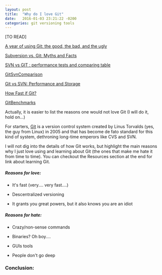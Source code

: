 ```yaml
---
layout: post
title:  "Why do I love Git"
date:   2016-01-03 23:21:22 -0200
categories: git versioning tools
---
```


[TO READ]

[A year of using Git: the good, the bad, and the ugly](http://www.ikriv.com/blog/?p=1905)

[Subversion vs. Git: Myths and Facts](https://svnvsgit.com/)

[SVN vs GIT : performance tests and comparing table](http://bokov.net/weblog/project-managment/comparing-svn-vs-git-in-performance-test/)

[GitSvnComparison](https://git.wiki.kernel.org/index.php/GitSvnComparison)

[Git vs SVN: Performance and Storage](https://stackoverflow.com/questions/14095478/git-vs-svn-performance-and-storage)

[How Fast if Git?](https://gist.github.com/emanuelez/1758346)

[GitBenchmarks](https://git.wiki.kernel.org/index.php/GitBenchmarks#Clone_and_pull_benchmark_of_Git_and_Mercurial_for_Google_Code)

Actually, it is easier to list the reasons one would not love Git (I will do it, hold on...)

For starters, [Git](https://git-scm.com/) is a version control system created by Linus Torvalds (yes, the guy from Linux)
in 2005 and that has become de fato standard for this kind of system, dethroning long-time emperors like CVS and SVN.

I will not dig into the details of how Git works, but highlight the main reasons why I just love
using and learning about Git (the ones that make me hate it from time to time). You can checkout the Resources section at the end for link about learning Git.

##### Reasons for love:
* It's fast (very.... very fast....)

* Descentralized versioning

* It grants you great powers, but it also knows you are an idiot

##### Reasons for hate:
* Crazy/non-sense commands

* Binaries? Oh boy....

* GUIs tools

* People don't go deep

### Conclusion:
